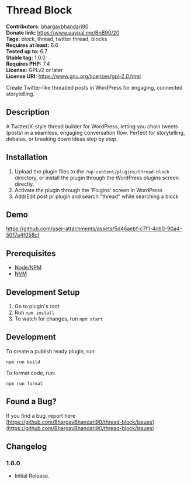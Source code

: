 # Thread Block #
**Contributors:** [bhargavbhandari90](https://profiles.wordpress.org/bhargavbhandari90/)  
**Donate link:** https://www.paypal.me/BnB90/20  
**Tags:** block, thread, twitter thread, blocks  
**Requires at least:** 6.6  
**Tested up to:** 6.7  
**Stable tag:** 1.0.0  
**Requires PHP:** 7.4  
**License:** GPLv2 or later  
**License URI:** https://www.gnu.org/licenses/gpl-2.0.html  

Create Twitter-like threaded posts in WordPress for engaging, connected storytelling.

## Description ##

A Twitter/X-style thread builder for WordPress, letting you chain tweets (posts) in a seamless, engaging conversation flow. Perfect for storytelling, debates, or breaking down ideas step by step.

## Installation ##

1. Upload the plugin files to the `/wp-content/plugins/thread-block` directory, or install the plugin through the WordPress plugins screen directly.
2. Activate the plugin through the 'Plugins' screen in WordPress
3. Add/Edit post pr plugin and search "thread" while searching a block

## Demo
https://github.com/user-attachments/assets/5d46aebf-c7f1-4cb0-90a4-5017a4f058cf

## Prerequisites
- [Node/NPM](https://nodejs.org/en/download/)
- [NVM](https://github.com/nvm-sh/nvm)

## Development Setup
1. Go to plugin's root
2. Run `npm install`
5. To watch for changes, run `npm start`

## Development

To create a publish ready plugin, run:

	npm run build

To format code, run:

	npm run format


## Found a Bug? ##

If you find a bug, report here 
[https://github.com/BhargavBhandari90/thread-block/issues](https://github.com/BhargavBhandari90/thread-block/issues)

## Changelog ##

### 1.0.0 ###
* Initial Release.
